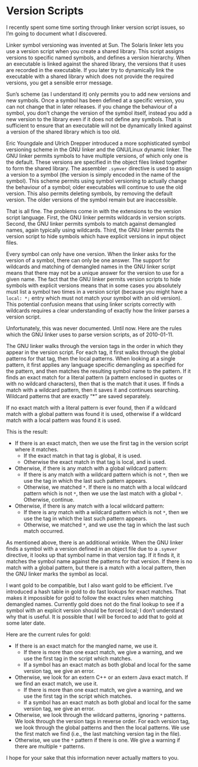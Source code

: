 # Version Scripts

I recently spent some time sorting through linker version script issues, so I’m
going to document what I discovered.

Linker symbol versioning was invented at Sun. The Solaris linker lets you use a
version script when you create a shared library. This script assigns versions
to specific named symbols, and defines a version hierarchy. When an executable
is linked against the shared library, the versions that it uses are recorded in
the executable. If you later try to dynamically link the executable with a
shared library which does not provide the required versions, you get a sensible
error message.

Sun’s scheme (as I understand it) only permits you to add new versions and new
symbols. Once a symbol has been defined at a specific version, you can not
change that in later releases. if you change the behaviour of a symbol, you
don’t change the version of the symbol itself, instead you add a new version to
the library even if it does not define any symbols. That is sufficient to
ensure that an executable will not be dynamically linked against a version of
the shared library which is too old.

Eric Youngdale and Ulrich Drepper introduced a more sophisticated symbol
versioning scheme in the GNU linker and the GNU/Linux dynamic linker. The GNU
linker permits symbols to have multiple versions, of which only one is the
default. These versions are specified in the object files linked together to
form the shared library. The assembler `.symver` directive is used to assign a
version to a symbol (the version is simply encoded in the name of the symbol).
This scheme permits using symbol versioning to actually change the behaviour of
a symbol; older executables will continue to use the old version. This also
permits deleting symbols, by removing the default version. The older versions
of the symbol remain but are inaccessible.

That is all fine. The problems come in with the extensions to the version
script language. First, the GNU linker permits wildcards in version scripts.
Second, the GNU linker permits symbols to match against demangled names, again
typically using wildcards. Third, the GNU linker permits the version script to
hide symbols which have explicit versions in input object files.

Every symbol can only have one version. When the linker asks for the version of
a symbol, there can only be one answer. The support for wildcards and matching
of demangled names in the GNU linker script means that there may not be a
unique answer for the version to use for a given name. The fact that the GNU
linker permits version scripts to hide symbols with explicit versions means
that in some cases you absolutely must list a symbol two times in a version
script (because you might have a `local: *;` entry which must not match your
symbol with an old version). This potential confusion means that using linker
scripts correctly with wildcards requires a clear understanding of exactly how
the linker parses a version script.

Unfortunately, this was never documented. Until now. Here are the rules which
the GNU linker uses to parse version scripts, as of 2010-01-11.

The GNU linker walks through the version tags in the order in which they appear
in the version script. For each tag, it first walks through the global patterns
for that tag, then the local patterns. When looking at a single pattern, it
first applies any language specific demangling as specified for the pattern,
and then matches the resulting symbol name to the pattern. If it finds an exact
match for a literal pattern (a pattern enclosed in quotes or with no wildcard
characters), then that is the match that it uses. If finds a match with a
wildcard pattern, then it saves it and continues searching. Wildcard patterns
that are exactly “*” are saved separately.

If no exact match with a literal pattern is ever found, then if a wildcard
match with a global pattern was found it is used, otherwise if a wildcard match
with a local pattern was found it is used.

This is the result:

* If there is an exact match, then we use the first tag in the version script
  where it matches.
  * If the exact match in that tag is global, it is used.
  * Otherwise the exact match in that tag is local, and is used.
* Otherwise, if there is any match with a global wildcard pattern:
  * If there is any match with a wildcard pattern which is not `*`, then we use
    the tag in which the last such pattern appears.
  * Otherwise, we matched `*`. If there is no match with a local wildcard
    pattern which is not `*`, then we use the last match with a global `*`.
    Otherwise, continue.
* Otherwise, if there is any match with a local wildcard pattern:
  * If there is any match with a wildcard pattern which is not `*`, then we use
    the tag in which the last such pattern appears.
  * Otherwise, we matched `*`, and we use the tag in which the last such match
    occurred.

As mentioned above, there is an additional wrinkle. When the GNU linker finds a
symbol with a version defined in an object file due to a `.symver` directive, it
looks up that symbol name in that version tag. If it finds it, it matches the
symbol name against the patterns for that version. If there is no match with a
global pattern, but there is a match with a local pattern, then the GNU linker
marks the symbol as local.

I want gold to be compatible, but I also want gold to be efficient. I’ve
introduced a hash table in gold to do fast lookups for exact matches. That
makes it impossible for gold to follow the exact rules when matching demangled
names. Currently gold does not do the final lookup to see if a symbol with an
explicit version should be forced local; I don’t understand why that is useful.
It is possible that I will be forced to add that to gold at some later date.

Here are the current rules for gold:

* If there is an exact match for the mangled name, we use it.
  * If there is more than one exact match, we give a warning, and we use the
    first tag in the script which matches.
  * If a symbol has an exact match as both global and local for the same
    version tag, we give an error.
* Otherwise, we look for an extern C++ or an extern Java exact match. If we
  find an exact match, we use it.
  * If there is more than one exact match, we give a warning, and we use the
    first tag in the script which matches.
  * If a symbol has an exact match as both global and local for the same
    version tag, we give an error.
* Otherwise, we look through the wildcard patterns, ignoring `*` patterns. We
  look through the version tags in reverse order. For each version tag, we look
  through the global patterns and then the local patterns. We use the first
  match we find (i.e., the last matching version tag in the file).
* Otherwise, we use the `*` pattern if there is one. We give a warning if there
  are multiple `*` patterns.

I hope for your sake that this information never actually matters to you.

